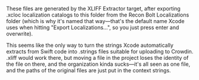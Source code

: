 These files are generated by the XLIFF Extractor target, after exporting .xcloc localization catalogs to this folder from the Recon Bolt Localizations folder (which is why it's named that way—that's the default name Xcode uses when hitting "Export Localizations…", so you just press enter and overwrite).

This seems like the only way to turn the strings Xcode automatically extracts from Swift code into .strings files suitable for uploading to Crowdin. .xliff would work there, but moving a file in the project loses the identity of the file on there, and the organization kinda sucks—it's all seen as one file, and the paths of the original files are just put in the context strings.